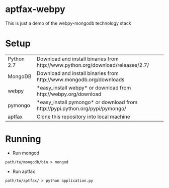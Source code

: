 aptfax-webpy
============

This is just a demo of the webpy-mongodb technology stack

Setup
=====
<table>
  <tr>
    <td>Python 2.7</td><td>Download and install binaries from http://www.python.org/download/releases/2.7/</td>
  </tr>
  <tr>
	<td>MongoDB</td><td>Download and install binaries from http://www.mongodb.org/downloads</td>
  </tr>
  <tr>
	<td>webpy</td><td>*easy_install webpy* or download from http://webpy.org/download</td>
  </tr>
  <tr>
	<td>pymongo</td><td>*easy_install pymongo* or download from http://pypi.python.org/pypi/pymongo/</td>
  </tr>
  <tr>
	<td>aptfax</td><td>Clone this repository into local machine</td>
  </tr>
</table>

Running
=======
* Run mongod

``` path/to/mongodb/bin > mongod ```

* Run aptfax

``` path/to/aptfax/ > python application.py ```